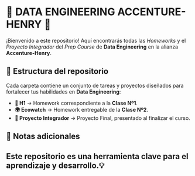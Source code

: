 # 🚀 DATA ENGINEERING ACCENTURE-HENRY 🚀

¡Bienvenido a este repositorio! Aquí encontrarás todas las *Homeworks* y el *Proyecto Integrador* del *Prep Course* de **Data Engineering** en la alianza **Accenture-Henry**.  

## 📂 Estructura del repositorio  
Cada carpeta contiene un conjunto de tareas y proyectos diseñados para fortalecer tus habilidades en **Data Engineering**:  

- **📝 H1** → Homework correspondiente a la **Clase Nº1**.  
- **🌍 Ecowatch** → Homework entregable de la **Clase Nº2**.  
- **🎯 Proyecto Integrador** → Proyecto Final, presentado al finalizar el curso.  

## 📌 Notas adicionales  
Este repositorio es una herramienta clave para el aprendizaje y desarrollo.💡  
---
